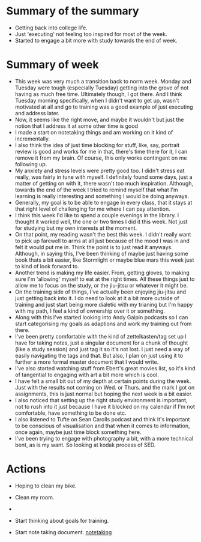 # Summary of the summary

* Getting back into college life.
* Just 'executing' not feeling too inspired for most of the week.
* Started to engage a bit more with study towards the end of week.

# Summary of week

* This week was very much a transition back to norm week. Monday and Tuesday were tough (especially Tuesday) getting
  into the grove of not having as much free time. Ultimately though, I got there. And I think Tuesday morning
  specifically, when I didn't want to get up, wasn't motivated at all and go to training was a good example of just
  executing and address later. 
* Now, it seems like the right move, and maybe it wouldn't but just the notion that I address it at some other time is
  good
* I made a start on notetaking things and am working on it kind of incrementally.
* I also think the idea of just time blocking for stuff, like, say, portrait review is good and works for me in that,
  there's time there for it, I can remove it from my brain. Of course, this only works contingent on me following up.
* My anxiety and stress levels were pretty good too. I didn't stress eat really, was fairly in tune with myself. I
  definitely found some days, just a matter of getting on with it, there wasn't too much inspiration. Although, towards
  the end of the week I tried to remind myself that what I'm learning is really interesting and something I would be
  doing anyways.
* Generally, my goal is to be able to engage in every class, that it stays at that right level of challenging for me
  where I can pay attention.
* I think this week I'd like to spend a couple evenings in the library. I thought it worked well, the one or two times I
  did it this week. Not just for studying but my own interests at the moment.
* On that point, my reading wasn't the best this week. I didn't really want to pick up farewell to arms at all just
  because of the mood I was in and felt it would put me in. Think the point is to just read it anyways. Although, in
  saying this, I've been thinking of maybe just having some book thats a bit easier, like Stormlight or maybe blue mars
  this week just to kind of look forward to.
* Another trend is making my life easier. From, getting gloves, to making sure I'm 'allowing' myself to eat at the right
  times. All these things just to allow me to focus on the study, or the jiu-jitsu or whatever it might be.
* On the training side of things, I've actually been enjoying jiu-jitsu and just getting back into it. I do need to look
  at it a bit more outside of training and just start being more dialetic with my trianing but I'm happy with my path, I
  feel a kind of ownership over it or something.
* Along with this I've started looking into Andy Galpin podcasts so I can start categorising my goals as adaptions and
  work my training out from there.
* I've been pretty comfortable with the kind of zettelkasten/tag set up I have for taking notes, just a singular
  document for a chunk of thought (like a study session) and just tag it so it's not lost. I just need a way of easily
  navigating the tags and that. But also, I plan on just using it to further a more formal master document that I would
  write.
* I've also started watching stuff from Ebert's great movies list, so it's kind of tangential to engaging with art a bit
  more which is cool.
* I have felt a small bit out of my depth at certain points during the week. Just with the results not coming on Wed. or
  Thurs. and the mark I got on assignments, this is just normal but hoping the next week is a bit easier.
* I also noticed that setting up the right study environment is important, not to rush into it just because I have it
  blocked on my calendar if I'm not comfortable, have something to be done etc.
* I also listened to Tufte on Sean Carolls podcast and think it's important to be conscious of visualisation and that
  when it comes to information, once again, maybe just time block something here.
* I've been trying to engage with photography a bit, with a more technical bent, as is my want. So looking at kodak
  process of SED.

 
# Actions

* Hoping to clean my bike.
* Clean my room.
* 

* Start thinking about goals for training.
* Start note taking document. [notetaking](notetaking)
